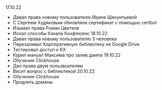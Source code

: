 17.10.22
- Давал права новому пользователю Ирине Щекунтьевой
- С Сергеем Худяковым обновляли сертификат с помощью certbot
- Изымал права Роман Цветков
- Искал способы бэкапа Конфлюенс
18.10.22
- Давал права новому пользователю 3 человека
- Перезаливал Корпоративную библиотеку на Google Drive
- Тестировал доступ к КХ
- Курил мануал Максима про залив дампа
19.10.22
- Обучение Clickhouse
- Дал права двум пользвоателям
- Висит вопрос с библиотекой
20.10.22
- Обучение Clickhouse
- Продлить домены
